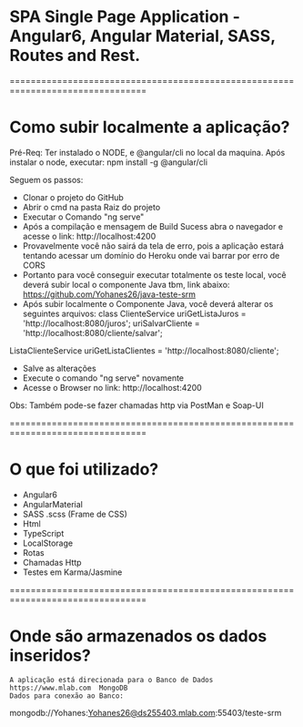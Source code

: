 # SPA Single Page Application - Angular6, Angular Material, SASS, Routes and Rest.

================================================================================

# Como subir localmente a aplicação?
Pré-Req: Ter instalado o NODE, e @angular/cli no local da maquina.
Após instalar o node, executar: npm install -g @angular/cli

 Seguem os passos:
 * Clonar o projeto do GitHub
 * Abrir o cmd na pasta Raiz do projeto
 * Executar o Comando "ng serve"
 * Após a compilação e mensagem de Build Sucess abra o navegador e acesse o link:
 http://localhost:4200
 * Provavelmente você não sairá da tela de erro, pois a aplicação estará tentando acessar um domínio do Heroku onde vai barrar por erro de CORS
 * Portanto para você conseguir executar totalmente os teste local, você deverá subir local o componente Java tbm, link abaixo:
 https://github.com/Yohanes26/java-teste-srm
 * Após subir localmente o Componente Java, você deverá alterar os seguintes arquivos:
  class ClienteService
    uriGetListaJuros = 'http://localhost:8080/juros';
    uriSalvarCliente = 'http://localhost:8080/cliente/salvar';
    
  ListaClienteService
    uriGetListaClientes = 'http://localhost:8080/cliente';
 * Salve as alterações
 * Execute o comando "ng serve" novamente
 * Acesse o Browser no link: http://localhost:4200
 
 Obs: Também pode-se fazer chamadas http via PostMan e Soap-UI

 
================================================================================
 
 # O que foi utilizado?
 
 * Angular6
 * AngularMaterial
 * SASS .scss (Frame de CSS)
 * Html
 * TypeScript
 * LocalStorage
 * Rotas
 * Chamadas Http
 * Testes em Karma/Jasmine
 
 
 
================================================================================

# Onde são armazenados os dados inseridos?

    A aplicação está direcionada para o Banco de Dados https://www.mlab.com  MongoDB
    Dados para conexão ao Banco:

mongodb://Yohanes:Yohanes26@ds255403.mlab.com:55403/teste-srm
 
